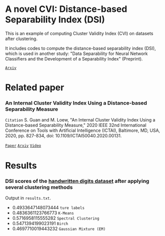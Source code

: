 A novel CVI: Distance-based Separability Index (DSI)
=============
This is an example of computing Cluster Validity Index (CVI) on datasets after clustering.

It includes codes to compute the distance-based separability index (DSI), which is used in another study: "Data Separability for Neural Network Classifiers and the Development of a Separability Index" (Preprint).

[`Arxiv`](https://arxiv.org/abs/2005.13120)

Related paper
=============
### An Internal Cluster Validity Index Using a Distance-based Separability Measure

`Citation` S. Guan and M. Loew, "An Internal Cluster Validity Index Using a Distance-based Separability Measure," 2020 IEEE 32nd International Conference on Tools with Artificial Intelligence (ICTAI), Baltimore, MD, USA, 2020, pp. 827-834, doi: 10.1109/ICTAI50040.2020.00131.

[`Paper`](https://doi.org/10.1109/ICTAI50040.2020.00131) [`Arxiv`](https://arxiv.org/abs/2009.01328) [`Video`](https://youtu.be/TfihU4uBA_8)

Results
=============
### DSI scores of the [handwritten digits dataset](https://scikit-learn.org/stable/modules/generated/sklearn.datasets.load_digits.html) after applying several clustering methods
Output in `results.txt`.

* 0.4933647148073444  `ture labels`
* 0.4836361123766773  `K-Means`
* 0.5716958115555282  `Spectral Clustering`
* 0.5471394199023191  `Birch`
* 0.4697710019443232  `Gaussian Mixture (EM)`
